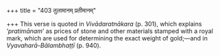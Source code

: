 +++
title = "403 तुलामानम् प्रतीमानम्"

+++
This verse is quoted in *Vivādaratnākara* (p. 301), which explains
‘*pratimānam*’ as prices of stone and other materials stamped with a
royal mark, which are used for determining the exact weight of gold;—and
in *Vyavaharā-Bālambhaṭṭī* (p. 940).


